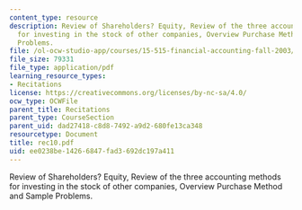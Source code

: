 ```yaml
---
content_type: resource
description: Review of Shareholders? Equity, Review of the three accounting methods
  for investing in the stock of other companies, Overview Purchase Method and Sample
  Problems.
file: /ol-ocw-studio-app/courses/15-515-financial-accounting-fall-2003/ee0238be14266847fad3692dc197a411_rec10.pdf
file_size: 79331
file_type: application/pdf
learning_resource_types:
- Recitations
license: https://creativecommons.org/licenses/by-nc-sa/4.0/
ocw_type: OCWFile
parent_title: Recitations
parent_type: CourseSection
parent_uid: dad27418-c8d8-7492-a9d2-680fe13ca348
resourcetype: Document
title: rec10.pdf
uid: ee0238be-1426-6847-fad3-692dc197a411
---
```

Review of Shareholders? Equity, Review of the three accounting methods for investing in the stock of other companies, Overview Purchase Method and Sample Problems.